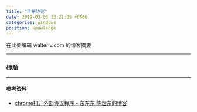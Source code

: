 ```yaml
---
title: "注册协议"
date: 2019-03-03 13:21:05 +0800
categories: windows
position: knowledge
---
```


在此处编辑 walterlv.com 的博客摘要

---

<div id="toc"></div>

### 标题

---

#### 参考资料

- [chrome打开外部协议程序 - 东东东 陈煜东的博客](https://www.chenyudong.com/archives/chrome-open-external-protocal.html)
